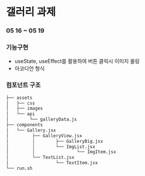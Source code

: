 # 갤러리 과제

### 05 16 ~ 05 19

### 기능구현

-   useState, useEffect를 활용하여 버튼 클릭시 이미지 롤링
-   아코디언 형식

### 컴포넌트 구조

```bash
├── assets
│   ├── css
│   ├── images
│   └── api
│        └── galleryData.js
├── components
│   └── Gallery.jsx
│         ├── GalleryView.jsx
│         │        ├── GalleryBig.jsx
│         │        └── ImgList.jsx
│         │                └── ImgItem.jsx
│         └── TextList.jsx
│                  └── TextItem.jsx
└── run.sh
```
